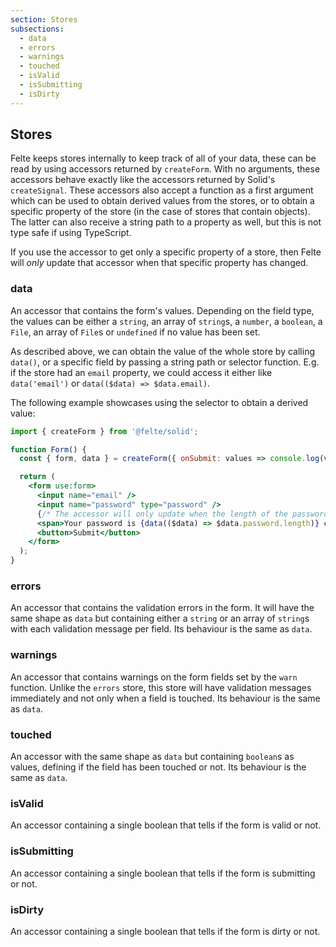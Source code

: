 ```yaml
---
section: Stores
subsections:
  - data
  - errors
  - warnings
  - touched
  - isValid
  - isSubmitting
  - isDirty
---
```


## Stores

Felte keeps stores internally to keep track of all of your data, these can be read by using accessors returned by `createForm`. With no arguments, these accessors behave exactly like the accessors returned by Solid's `createSignal`. These accessors also accept a function as a first argument which can be used to obtain derived values from the stores, or to obtain a specific property of the store (in the case of stores that contain objects). The latter can also receive a string path to a property as well, but this is not type safe if using TypeScript.

If you use the accessor to get only a specific property of a store, then Felte will _only_ update that accessor when that specific property has changed.

### data

An accessor that contains the form's values. Depending on the field type, the values can be either a `string`, an array of `string`s, a `number`, a `boolean`, a `File`, an array of `File`s or `undefined` if no value has been set.

As described above, we can obtain the value of the whole store by calling `data()`, or a specific field by passing a string path or selector function. E.g. if the store had an `email` property, we could access it either like `data('email')` or `data(($data) => $data.email)`.

The following example showcases using the selector to obtain a derived value:

```jsx
import { createForm } from '@felte/solid';

function Form() {
  const { form, data } = createForm({ onSubmit: values => console.log(values) });

  return (
    <form use:form>
      <input name="email" />
      <input name="password" type="password" />
      {/* The accessor will only update when the length of the password changes */}
      <span>Your password is {data(($data) => $data.password.length)} characters long</span>
      <button>Submit</button>
    </form>
  );
}
```

### errors

An accessor that contains the validation errors in the form. It will have the same shape as `data` but containing either a `string` or an array of `string`s with each validation message per field. Its behaviour is the same as `data`.

### warnings

An accessor that contains warnings on the form fields set by the `warn` function. Unlike the `errors` store, this store will have validation messages immediately and not only when a field is touched. Its behaviour is the same as `data`.

### touched

An accessor with the same shape as `data` but containing `boolean`s as values, defining if the field has been touched or not. Its behaviour is the same as `data`.

### isValid

An accessor containing a single boolean that tells if the form is valid or not.

### isSubmitting

An accessor containing a single boolean that tells if the form is submitting or not.

### isDirty

An accessor containing a single boolean that tells if the form is dirty or not.
